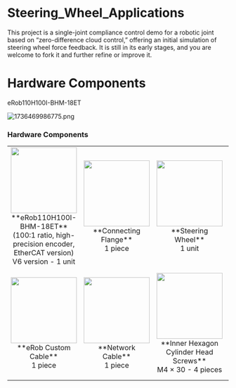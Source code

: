 # Steering_Wheel_Applications
This project is a single-joint compliance control demo for a robotic joint based on “zero-difference cloud control,” offering an initial simulation of steering wheel force feedback. It is still in its early stages, and you are welcome to fork it and further refine or improve it.


# Hardware Components
eRob110H100I-BHM-18ET

![1736469986775.png](https://cdn-fusion.imgcdn.store/i/2025/23509ce5bc056e5d.png)

### Hardware Components

<table>
  <tr>
    <td align="center">
      <img src="https://cdn-fusion.imgcdn.store/i/2025/23509ce5bc056e5d.png" width="150"><br>
      **eRob110H100I-BHM-18ET**<br>
      (100:1 ratio, high-precision encoder, EtherCAT version)<br>
      V6 version - 1 unit
    </td>
    <td align="center">
      <img src="flange.png" width="150"><br>
      **Connecting Flange**<br>
      1 piece
    </td>
    <td align="center">
      <img src="steering_wheel.png" width="150"><br>
      **Steering Wheel**<br>
      1 unit
    </td>
    <td align="center">
      <img src="epower.png" width="150"><br>
      **ePower Power Supply**<br>
      1 unit
    </td>
  </tr>
  <tr>
    <td align="center">
      <img src="custom_cable.png" width="150"><br>
      **eRob Custom Cable**<br>
      1 piece
    </td>
    <td align="center">
      <img src="network_cable.png" width="150"><br>
      **Network Cable**<br>
      1 piece
    </td>
    <td align="center">
      <img src="hex_screw_m4.png" width="150"><br>
      **Inner Hexagon Cylinder Head Screws**<br>
      M4 × 30 - 4 pieces
    </td>
    <td align="center">
      <img src="hex_screw_m5.png" width="150"><br>
      **Inner Hexagon Countersunk Head Screws**<br>
      M5 × 20 - 10 pieces
    </td>
  </tr>
</table>



